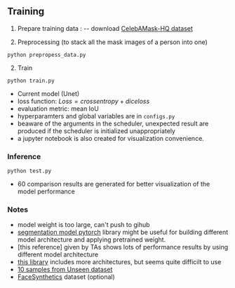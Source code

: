 ## Training
1. Prepare training data :
    -- download [CelebAMask-HQ dataset](https://github.com/switchablenorms/CelebAMask-HQ)

2. Preprocessing
(to stack all the mask images of a person into one)
```Shell
python prepropess_data.py
```

2. Train
```Shell
python train.py
```

- Current model (Unet)
- loss function: $Loss = cross entropy + dice loss$
- evaluation metric: mean IoU 
- hyperparamters and global variables are in `configs.py`
- beaware of the arguments in the scheduler, unexpected result are produced if the scheduler is initialized unappropriately 
- a jupyter notebook is also created for visualization convenience.

### Inference
```Shell
python test.py
```
- 60 comparison results are generated for better visualization of the model performance

### Notes
- model weight is too large, can't push to gihub
- [segmentation model pytorch](https://github.com/qubvel/segmentation_models.pytorch/tree/master) library might be useful for building different model architecture and applying pretrained weight.
- [this reference] given by TAs shows lots of performance results by using different model architecture
- [this library](https://github.com/open-mmlab/mmsegmentation) includes more architectures, but seems quite difficilt to use
- [10 samples from Unseen dataset](https://drive.google.com/drive/folders/1jbOs1aBDN3myl6WX47Qy8nUqp9svA8-j)
- [FaceSynthetics](https://github.com/microsoft/FaceSynthetics) dataset (optional)